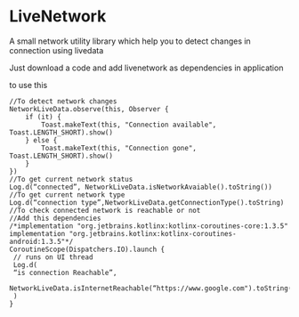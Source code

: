 # LiveNetwork

A small network utility library which help you to detect changes in connection using livedata

Just download a code and add livenetwork as dependencies in application 

to use this 

```
//To detect network changes
NetworkLiveData.observe(this, Observer {
    if (it) {
        Toast.makeText(this, "Connection available", Toast.LENGTH_SHORT).show()
    } else {
        Toast.makeText(this, "Connection gone", Toast.LENGTH_SHORT).show()
    }
})
//To get current network status 
Log.d(“connected”, NetworkLiveData.isNetworkAvaiable().toString())
//To get current network type
Log.d(“connection type”,NetworkLiveData.getConnectionType().toString)
//To check connected network is reachable or not
//Add this dependencies
/*implementation "org.jetbrains.kotlinx:kotlinx-coroutines-core:1.3.5"
implementation "org.jetbrains.kotlinx:kotlinx-coroutines-android:1.3.5"*/
CoroutineScope(Dispatchers.IO).launch {
 // runs on UI thread
 Log.d(
 “is connection Reachable”,
 NetworkLiveData.isInternetReachable(“https://www.google.com").toString()
 )
}
```
